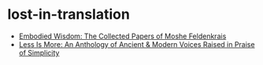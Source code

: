 # lost-in-translation

- [Embodied Wisdom: The Collected Papers of Moshe Feldenkrais](https://github.com/marek-stoj/lost-in-translation/tree/main/Embodied%20Wisdom)
- [Less Is More: An Anthology of Ancient & Modern Voices Raised in Praise of Simplicity](https://github.com/marek-stoj/lost-in-translation/tree/main/Less%20Is%20More)
